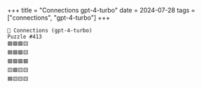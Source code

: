 +++
title = "Connections gpt-4-turbo"
date = 2024-07-28
tags = ["connections", "gpt-4-turbo"]
+++

```text
🤖 Connections (gpt-4-turbo) 
Puzzle #413
🟩🟩🟩🟨
🟦🟩🟩🟨
🟩🟩🟩🟩
🟨🟪🟨🟨
🟦🟨🟨🟨
```
